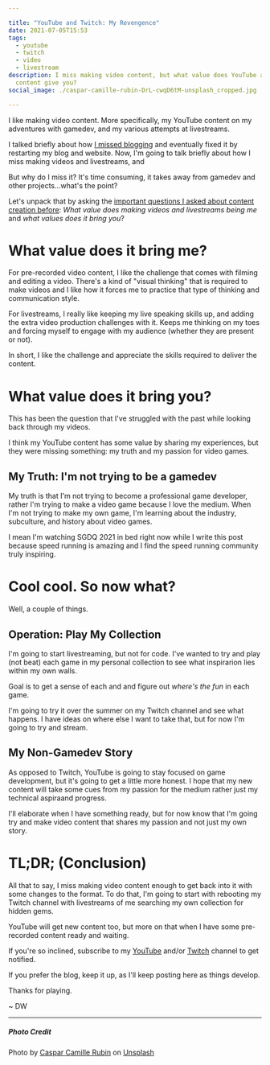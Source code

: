 ```yaml
---

title: "YouTube and Twitch: My Revengence"
date: 2021-07-05T15:53
tags:
  - youtube
  - twitch
  - video
  - livestream
description: I miss making video content, but what value does YouTube and Twitch
  content give you?
social_image: ./caspar-camille-rubin-DrL-cwqD6tM-unsplash_cropped.jpg

---
```


I like making video content. More specifically, my YouTube content on my adventures with gamedev, and my various attempts at livestreams. 

I talked briefly about how [I missed blogging](https://www.davidwesst.com/blog/i-miss-blogging/) and eventually fixed it by restarting my blog and website. Now, I'm going to talk briefly about how I miss making videos and livestreams, and 

But why do I miss it? It's time consuming, it takes away from gamedev and other projects...what's the point? 

Let's unpack that by asking the [important questions I asked about content creation before](https://www.davidwesst.com/blog/what-value-does-making-content-bring-to-me/): _What value does making videos and livestreams being me_ and _what values does it bring you_? 

# What value does it bring me? 
For pre-recorded video content, I like the challenge that comes with filming and editing a video. There's a kind of "visual thinking" that is required to make videos and I like how it forces me to practice that type of thinking and communication style. 

For livestreams, I really like keeping my live speaking skills up, and adding the extra video production challenges with it. Keeps me thinking on my toes and forcing myself to engage with my audience (whether they are present or not). 

In short, I like the challenge and appreciate the skills required to deliver the content. 

# What value does it bring you? 
This has been the question that I've struggled with the past while looking back through my videos. 

I think my YouTube content has some value by sharing my experiences, but they were missing something: my truth and my passion for video games. 

## My Truth: I'm not trying to be a gamedev
My truth is that I'm not trying to become a professional game developer, rather I'm trying to make a video game because I love the medium. When I'm not trying to make my own game, I'm learning about the industry, subculture, and history about video games. 

I mean I'm watching SGDQ 2021 in bed right now while I write this post because speed running is amazing and I find the speed running community truly inspiring. 

# Cool cool. So now what? 
Well, a couple of things. 

## Operation: Play My Collection
I'm going to start livestreaming, but not for code. I've wanted to try and play (not beat) each game in my personal collection to see what inspirarion lies within my own walls. 

Goal is to get a sense of each and and figure out _where's the fun_ in each game. 

I'm going to try it over the summer on my Twitch channel and see what happens. I have ideas on where else I want to take that, but for now I'm going to try and stream.

## My Non-Gamedev Story
As opposed to Twitch, YouTube is going to stay focused on game development, but it's going to get a little more honest. I hope that my new content will take some cues from my passion for the medium rather just my technical aspiraand progress. 

I'll elaborate when I have something ready, but for now know that I'm going try and make video content that shares my passion and not just my own story. 

# TL;DR; (Conclusion) 
All that to say, I miss making video content enough to get back into it with some changes to the format. To do that, I'm going to start with rebooting my Twitch channel with livestreams of me searching my own collection for hidden gems. 

YouTube will get new content too, but more on that when I have some pre-recorded content ready and waiting. 

If you're so inclined, subscribe to my [YouTube](https://www.youtube.com/davidwesst) and/or [Twitch](https://www.twitch.tv/davidwesst) channel to get notified. 

If you prefer the blog, keep it up, as I'll keep posting here as things develop. 

Thanks for playing. 

~ DW 

---
##### Photo Credit
Photo by <a href="https://unsplash.com/@casparrubin?utm_source=unsplash&utm_medium=referral&utm_content=creditCopyText">Caspar Camille Rubin</a> on <a href="https://unsplash.com/s/photos/twitch?utm_source=unsplash&utm_medium=referral&utm_content=creditCopyText">Unsplash</a>
  